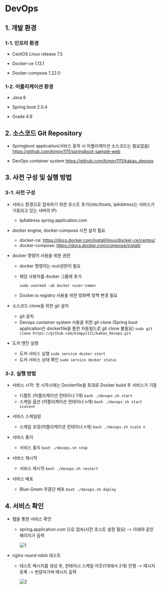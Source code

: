 # DevOps

## 1. 개발 환경

### 1-1. 인프라 환경

* CentOS Linux release 7.5

* Docker-ce 1.13.1

* Docker-compose 1.22.0

### 1-2. 어플리케이션 환경

* Java 8

* Spring boot 2.0.4

* Grade 4.9



## 2. 소스코드 Git Repository

* Springboot application(서비스 동작 시 어플리케이션 소스코드는 필요없음)
  https://github.com/kimpy1111/springboot-sample-web

* DevOps container system
  https://github.com/kimpy1111/kakao_devops



## 3. 사전 구성 및 실행 방법

### 3-1. 사전 구성

* 서비스 환경으로 접속하기 위한 호스트 추가(/etc/hosts, IpAddress는 서비스가 기동되고 있는 서버의 IP)

  * IpAddress	spring.application.com

* docker engine, docker-compose  사전 설치 필요

  * docker-ce: https://docs.docker.com/install/linux/docker-ce/centos/
  * docker-compose: https://docs.docker.com/compose/install/

* docker 명령어 사용을 위한 권한

  * docker 명령어는 root권한이 필요

  * 해당 사용자를 docker 그룹에 추가

    ```sudo usermod -aG docker <user-name>```

  * Docker.io registry 사용을 위한 방화벽 정책 변경 필요

* 소스코드 clone을 위한 git 설치

  * git 설치
  * Devops container system 사용을 위한 git clone
      (Spring boot application은 dockerfile을 통한 자동빌드로 git clone 불필요)
      ```sudo git clone https://github.com/kimpy1111/kakao_devops.git```

* 도커 엔진 실행

  * 도커 서비스 실행
      ```sudo service docker start```
  * 도커 서비스 상태 확인
      ```sudo service docker status```

### 3-2. 실행 방법

* 서비스 시작: 첫 시작시에는 Dockerfile을 토대로 Docker build 후 서비스가 기동
  * 디폴트 (어플리케이션 컨테이너 1개)
      ```bash ./devops.sh start```
  * 스케일 옵션 (어플리케이션 컨테이너 n개)
      ```bash ./devops.sh start scale=n```

* 서비스 스케일링
  * 스케일 조정(어플리케이션 컨테이너 n개)
      ```bash ./devops.sh scale n```

* 서비스 중지
  * 서비스 중지
      ```bash ./devops.sh stop```

* 서비스 재시작
  * 서비스 재시작
      ```bash ./devops.sh restart```

* 서비스 배포
  * Blue-Green 무중단 배포
      ```bash ./devops.sh deploy```


## 4. 서비스 확인

* 웹을 통한 서비스 확인

  * spring.application.com 으로 접속(사전 호스트 설정 필요) -> 아래와 같은 페이지가 출력

    ![1](/Users/philyoungkim/Desktop/1.png)

* nginx round robin 테스트

  * 테스트 메시지를 생성 후, 컨테이너 스케일 아웃(1개에서 2개) 진행 -> 메시지 등록 -> 번갈아가며 메시지 출력

    ![2](/Users/philyoungkim/Desktop/2.png)

